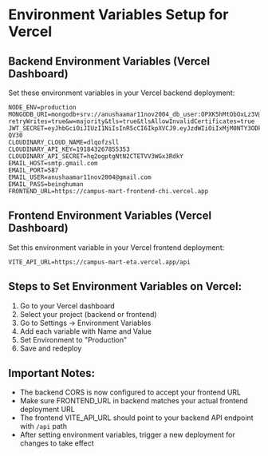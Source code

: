 # Environment Variables Setup for Vercel

## Backend Environment Variables (Vercel Dashboard)

Set these environment variables in your Vercel backend deployment:

```
NODE_ENV=production
MONGODB_URI=mongodb+srv://anushaamar11nov2004_db_user:OPXK5hMtObOxLz3V@cluster0.bu4qtun.mongodb.net/campusmart?retryWrites=true&w=majority&tls=true&tlsAllowInvalidCertificates=true
JWT_SECRET=eyJhbGciOiJIUzI1NiIsInR5cCI6IkpXVCJ9.eyJzdWIiOiIxMjM0NTY3ODkwIiwibmFtZSI6IkpvaG4gRG9lIiwiYWRtaW4iOnRydWUsImlhdCI6MTUxNjIzOTAyMn0.KMUFsIDTnFmyG3nMiGM6H9FNFUROf3wh7SmqJp-QV30
CLOUDINARY_CLOUD_NAME=dlqofzsll
CLOUDINARY_API_KEY=191843267855353
CLOUDINARY_API_SECRET=hq2ogptgNtN2CTETVV3WGx3RdkY
EMAIL_HOST=smtp.gmail.com
EMAIL_PORT=587
EMAIL_USER=anushaamar11nov2004@gmail.com
EMAIL_PASS=beinghuman
FRONTEND_URL=https://campus-mart-frontend-chi.vercel.app
```

## Frontend Environment Variables (Vercel Dashboard)

Set this environment variable in your Vercel frontend deployment:

```
VITE_API_URL=https://campus-mart-eta.vercel.app/api
```

## Steps to Set Environment Variables on Vercel:

1. Go to your Vercel dashboard
2. Select your project (backend or frontend)
3. Go to Settings → Environment Variables
4. Add each variable with Name and Value
5. Set Environment to "Production"
6. Save and redeploy

## Important Notes:

- The backend CORS is now configured to accept your frontend URL
- Make sure FRONTEND_URL in backend matches your actual frontend deployment URL
- The frontend VITE_API_URL should point to your backend API endpoint with `/api` path
- After setting environment variables, trigger a new deployment for changes to take effect